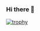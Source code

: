### Hi there 👋
[![trophy](https://github-profile-trophy.vercel.app/?username=ClementGld&theme=onedark)](https://github.com/ryo-ma/github-profile-trophy)
<!--
**ClementGld/ClementGld** is a ✨ _special_ ✨ repository because its `README.md` (this file) appears on your GitHub profile.

Here are some ideas to get you started:

- 🔭 I’m currently working on ...
- 🌱 I’m currently learning ...
- 👯 I’m looking to collaborate on ...
- 🤔 I’m looking for help with ...
- 💬 Ask me about ...
- 📫 How to reach me: ...
- 😄 Pronouns: ...
- ⚡ Fun fact: ...
-->
